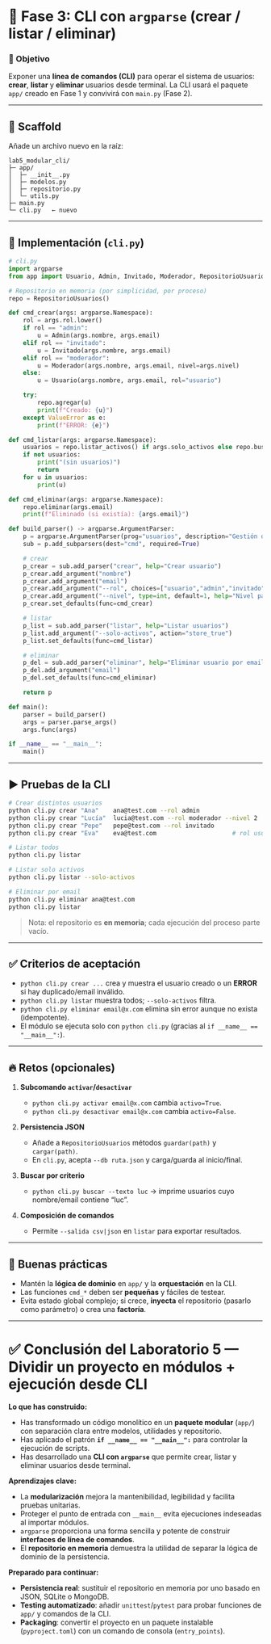# 🔹 Fase 3: CLI con `argparse` (crear / listar / eliminar)

### 🎯 Objetivo

Exponer una **línea de comandos (CLI)** para operar el sistema de usuarios: **crear**, **listar** y **eliminar** usuarios desde terminal. La CLI usará el paquete `app/` creado en Fase 1 y convivirá con `main.py` (Fase 2).

---

## 🧱 Scaffold

Añade un archivo nuevo en la raíz:

```
lab5_modular_cli/
├─ app/
│  ├─ __init__.py
│  ├─ modelos.py
│  ├─ repositorio.py
│  └─ utils.py
├─ main.py
└─ cli.py   ← nuevo
```

---

## 🧭 Implementación (`cli.py`)

```python
# cli.py
import argparse
from app import Usuario, Admin, Invitado, Moderador, RepositorioUsuarios

# Repositorio en memoria (por simplicidad, por proceso)
repo = RepositorioUsuarios()

def cmd_crear(args: argparse.Namespace):
    rol = args.rol.lower()
    if rol == "admin":
        u = Admin(args.nombre, args.email)
    elif rol == "invitado":
        u = Invitado(args.nombre, args.email)
    elif rol == "moderador":
        u = Moderador(args.nombre, args.email, nivel=args.nivel)
    else:
        u = Usuario(args.nombre, args.email, rol="usuario")

    try:
        repo.agregar(u)
        print(f"Creado: {u}")
    except ValueError as e:
        print(f"ERROR: {e}")

def cmd_listar(args: argparse.Namespace):
    usuarios = repo.listar_activos() if args.solo_activos else repo.buscar(lambda _: True)
    if not usuarios:
        print("(sin usuarios)")
        return
    for u in usuarios:
        print(u)

def cmd_eliminar(args: argparse.Namespace):
    repo.eliminar(args.email)
    print(f"Eliminado (si existía): {args.email}")

def build_parser() -> argparse.ArgumentParser:
    p = argparse.ArgumentParser(prog="usuarios", description="Gestión de usuarios (demo CLI)")
    sub = p.add_subparsers(dest="cmd", required=True)

    # crear
    p_crear = sub.add_parser("crear", help="Crear usuario")
    p_crear.add_argument("nombre")
    p_crear.add_argument("email")
    p_crear.add_argument("--rol", choices=["usuario","admin","invitado","moderador"], default="usuario")
    p_crear.add_argument("--nivel", type=int, default=1, help="Nivel para moderador")
    p_crear.set_defaults(func=cmd_crear)

    # listar
    p_list = sub.add_parser("listar", help="Listar usuarios")
    p_list.add_argument("--solo-activos", action="store_true")
    p_list.set_defaults(func=cmd_listar)

    # eliminar
    p_del = sub.add_parser("eliminar", help="Eliminar usuario por email")
    p_del.add_argument("email")
    p_del.set_defaults(func=cmd_eliminar)

    return p

def main():
    parser = build_parser()
    args = parser.parse_args()
    args.func(args)

if __name__ == "__main__":
    main()
```

---

## ▶️ Pruebas de la CLI

```bash
# Crear distintos usuarios
python cli.py crear "Ana"    ana@test.com --rol admin
python cli.py crear "Lucía"  lucia@test.com --rol moderador --nivel 2
python cli.py crear "Pepe"   pepe@test.com --rol invitado
python cli.py crear "Eva"    eva@test.com                     # rol usuario

# Listar todos
python cli.py listar

# Listar solo activos
python cli.py listar --solo-activos

# Eliminar por email
python cli.py eliminar ana@test.com
python cli.py listar
```

> Nota: el repositorio es **en memoria**; cada ejecución del proceso parte vacío.

---

## ✅ Criterios de aceptación

* `python cli.py crear ...` crea y muestra el usuario creado o un **ERROR** si hay duplicado/email inválido.
* `python cli.py listar` muestra todos; `--solo-activos` filtra.
* `python cli.py eliminar email@x.com` elimina sin error aunque no exista (idempotente).
* El módulo se ejecuta solo con `python cli.py` (gracias al `if __name__ == "__main__":`).

---

## 🔥 Retos (opcionales)

1. **Subcomando `activar`/`desactivar`**

   * `python cli.py activar email@x.com` cambia `activo=True`.
   * `python cli.py desactivar email@x.com` cambia `activo=False`.

2. **Persistencia JSON**

   * Añade a `RepositorioUsuarios` métodos `guardar(path)` y `cargar(path)`.
   * En `cli.py`, acepta `--db ruta.json` y carga/guarda al inicio/final.

3. **Buscar por criterio**

   * `python cli.py buscar --texto luc` → imprime usuarios cuyo nombre/email contiene “luc”.

4. **Composición de comandos**

   * Permite `--salida csv|json` en `listar` para exportar resultados.

---

## 🧹 Buenas prácticas

* Mantén la **lógica de dominio** en `app/` y la **orquestación** en la CLI.
* Las funciones `cmd_*` deben ser **pequeñas** y fáciles de testear.
* Evita estado global complejo; si crece, **inyecta** el repositorio (pasarlo como parámetro) o crea una **factoría**.


---

# ✅ Conclusión del Laboratorio 5 — Dividir un proyecto en módulos + ejecución desde CLI

**Lo que has construido:**

* Has transformado un código monolítico en un **paquete modular** (`app/`) con separación clara entre modelos, utilidades y repositorio.
* Has aplicado el patrón **`if __name__ == "__main__":`** para controlar la ejecución de scripts.
* Has desarrollado una **CLI con `argparse`** que permite crear, listar y eliminar usuarios desde terminal.

**Aprendizajes clave:**

* La **modularización** mejora la mantenibilidad, legibilidad y facilita pruebas unitarias.
* Proteger el punto de entrada con `__main__` evita ejecuciones indeseadas al importar módulos.
* `argparse` proporciona una forma sencilla y potente de construir **interfaces de línea de comandos**.
* El **repositorio en memoria** demuestra la utilidad de separar la lógica de dominio de la persistencia.

**Preparado para continuar:**

* **Persistencia real**: sustituir el repositorio en memoria por uno basado en JSON, SQLite o MongoDB.
* **Testing automatizado**: añadir `unittest`/`pytest` para probar funciones de `app/` y comandos de la CLI.
* **Packaging**: convertir el proyecto en un paquete instalable (`pyproject.toml`) con un comando de consola (`entry_points`).